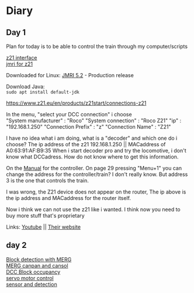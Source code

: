 # Diary

## Day 1
Plan for today is to be able to control the train through my computer/scripts

[z21 interface](https://www.z21.eu/en/products/z21/connections-z21#52-1271)  
[jmri for z21](https://www.jmri.org/help/en/html/hardware/roco/z21/index.shtml#RocoZ21Ethernet)

Downloaded for Linux: [JMRI 5.2](https://www.jmri.org/download/index.shtml#prod-rel) - Production release

Download Java:  
`sudo apt install default-jdk`  

https://www.z21.eu/en/products/z21start/connections-z21



In the menu, "select your DCC connection" i choose  
"System manufacturer" : "Roco"
"System connection" : "Roco Z21"
"ip" : "192.168.1.250"
"Connection Prefix" : "z"
"Connection Name" : "Z21"


I have no idea what i am doing, what is a "decoder" and which one do i choose?
The ip address of the z21 192.168.1.250 ||  MACaddress of A0:63:91:AF:B9:35
When i start decoder pro and try the locomotive, i don't know what DCCadress.
How do not know where to get this information.


On the [Manual](https://www.z21.eu/media/Kwc_Basic_DownloadTag_Component/47-1122-676-9476-7721-downloadTag/default/1ae598c7/1666183875/10810-multimaus-sv.pdf) for the controller. On page 29 pressing "Menu+1"
you can change the address for the controller/train? I don't really know.
But address 3 is the one that controls the train.


I was wrong, the Z21 device does not appear on the router, The ip above is 
the ip address and MACaddress for the router itself.

Now i think we can not use the z21 like i wanted. I think now you need to buy 
more stuff that's proprietary

Links:
[Youtube](https://www.youtube.com/watch?v=cCQGqAJGVwo)  ||
[Their website](https://www.roco.cc/ren/products/control/accessories/10814-z21-wlan-package.html)


## day 2

[Block detection with MERG](https://www.youtube.com/watch?v=BviPcd8-Vt0)  
[MERG canpan and cansol](https://www.youtube.com/watch?v=jGefnAzpq3w)  
[DCC Block occupancy](https://www.youtube.com/watch?v=DtYzP5RgcsA)  
[servo motor control](https://www.youtube.com/watch?v=fHAPXAcW9ZQ)  
[sensor and detection](https://www.youtube.com/watch?v=yDWI4ujtuIY)  

